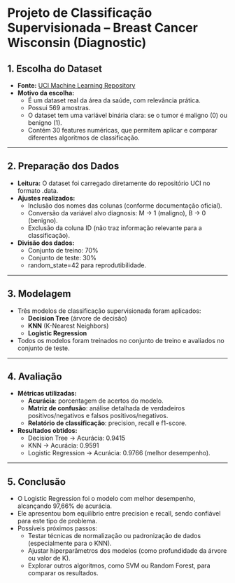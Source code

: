 # Projeto de Classificação Supervisionada – Breast Cancer Wisconsin (Diagnostic)

## 1. Escolha do Dataset  
- **Fonte:** [UCI Machine Learning Repository](https://archive.ics.uci.edu/dataset/17/breast+cancer+wisconsin+diagnostic)  
- **Motivo da escolha:**  
  - É um dataset real da área da saúde, com relevância prática.  
  - Possui 569 amostras.  
  - O dataset tem uma variável binária clara: se o tumor é maligno (0) ou benigno (1).  
  - Contém 30 features numéricas, que permitem aplicar e comparar diferentes algoritmos de classificação.

---

## 2. Preparação dos Dados  
- **Leitura:** O dataset foi carregado diretamente do repositório UCI no formato .data.  
- **Ajustes realizados:**  
  - Inclusão dos nomes das colunas (conforme documentação oficial).  
  - Conversão da variável alvo diagnosis: M → 1 (maligno), B → 0 (benigno).  
  - Exclusão da coluna ID (não traz informação relevante para a classificação).  
- **Divisão dos dados:**  
  - Conjunto de treino: 70%  
  - Conjunto de teste: 30%  
  - random_state=42 para reprodutibilidade.  

---

## 3. Modelagem  
- Três modelos de classificação supervisionada foram aplicados:  
  - **Decision Tree** (árvore de decisão)  
  - **KNN** (K-Nearest Neighbors)  
  - **Logistic Regression**  
- Todos os modelos foram treinados no conjunto de treino e avaliados no conjunto de teste.  

---

## 4. Avaliação  
- **Métricas utilizadas:**  
  - **Acurácia**: porcentagem de acertos do modelo.  
  - **Matriz de confusão**: análise detalhada de verdadeiros positivos/negativos e falsos positivos/negativos.  
  - **Relatório de classificação**: precision, recall e f1-score.  
- **Resultados obtidos:**  
  - Decision Tree → Acurácia: 0.9415  
  - KNN → Acurácia: 0.9591  
  - Logistic Regression → Acurácia: 0.9766 (melhor desempenho).  

---

## 5. Conclusão  
- O Logistic Regression foi o modelo com melhor desempenho, alcançando 97,66% de acurácia.  
- Ele apresentou bom equilíbrio entre precision e recall, sendo confiável para este tipo de problema.  
- Possíveis próximos passos:  
  - Testar técnicas de normalização ou padronização de dados (especialmente para o KNN).  
  - Ajustar hiperparâmetros dos modelos (como profundidade da árvore ou valor de K).  
  - Explorar outros algoritmos, como SVM ou Random Forest, para comparar os resultados.  
